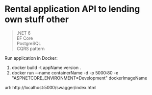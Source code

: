 <h1>Rental application API to lending own stuff other</h1>

>.NET 6  
>EF Core  
>PostgreSQL  
>CQRS pattern  
 
Run application in Docker:
1. docker build -t appName:version .
2. docker run --name containerName -d -p 5000:80 -e "ASPNETCORE_ENVIRONMENT=Development" dockerImageName

url: http://localhost:5000/swagger/index.html
